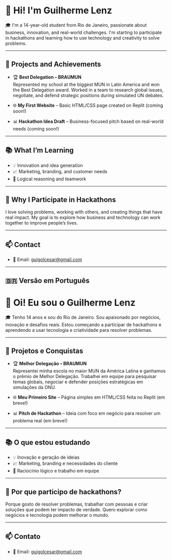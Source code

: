 # 👋 Hi! I'm Guilherme Lenz

🎓 I'm a 14-year-old student from Rio de Janeiro, passionate about business, innovation, and real-world challenges. I'm starting to participate in hackathons and learning how to use technology and creativity to solve problems.

---

## 🚀 Projects and Achievements

- 🏆 **Best Delegation – BRAUMUN**  
  Represented my school at the biggest MUN in Latin America and won the Best Delegation award. Worked in a team to research global issues, negotiate, and defend strategic positions during simulated UN debates.

- 🌐 **My First Website** – Basic HTML/CSS page created on Replit (coming soon!)

- 📊 **Hackathon Idea Draft** – Business-focused pitch based on real-world needs (coming soon!)

---

## 📚 What I’m Learning

- 💡 Innovation and idea generation  
- 📈 Marketing, branding, and customer needs  
- 🧠 Logical reasoning and teamwork  

---

## 💬 Why I Participate in Hackathons

I love solving problems, working with others, and creating things that have real impact. My goal is to explore how business and technology can work together to improve people’s lives.

---

## 📫 Contact

- 📧 Email: guigolcesar@gmail.com

---

## 🇧🇷 Versão em Português

# 👋 Oi! Eu sou o Guilherme Lenz

🎓 Tenho 14 anos e sou do Rio de Janeiro. Sou apaixonado por negócios, inovação e desafios reais. Estou começando a participar de hackathons e aprendendo a usar tecnologia e criatividade para resolver problemas.

---

## 🚀 Projetos e Conquistas

- 🏆 **Melhor Delegação – BRAUMUN**  
  Representei minha escola no maior MUN da América Latina e ganhamos o prêmio de Melhor Delegação. Trabalhei em equipe para pesquisar temas globais, negociar e defender posições estratégicas em simulações da ONU.

- 🌐 **Meu Primeiro Site** – Página simples em HTML/CSS feita no Replit (em breve!)

- 📊 **Pitch de Hackathon** – Ideia com foco em negócio para resolver um problema real (em breve!)

---

## 📚 O que estou estudando

- 💡 Inovação e geração de ideias  
- 📈 Marketing, branding e necessidades do cliente  
- 🧠 Raciocínio lógico e trabalho em equipe  

---

## 💬 Por que participo de hackathons?

Porque gosto de resolver problemas, trabalhar com pessoas e criar soluções que podem ter impacto de verdade. Quero explorar como negócios e tecnologia podem melhorar o mundo.

---

## 📫 Contato

- 📧 Email: guigolcesar@gmail.com
